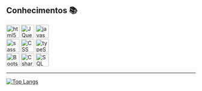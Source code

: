 <!--
<h1 align="center"></h1>
<h3 align="center"></h3>
<hr>
-->


<h2>Conhecimentos 📚</h2>

<p>
<img  alt="html5" src="https://img.shields.io/badge/-HTML 5-E34F26?style=flat-square&logo=html5&logoColor=white" height="35px" />
<img  alt="JQuery" src="https://img.shields.io/badge/-JQuery-1064A5?style=flat-square&logo=JQuery&logoColor=white" height="35px"/>
<img  alt="javascript" src="https://img.shields.io/badge/-Javascript-ffff00?style=flat-square&logo=javascript&logoColor=black" height="35px"/>

  
<br/>
<!--
<img  alt="angular" src="https://img.shields.io/badge/-Angular-DD1B16?style=flat-square&logo=angular&logoColor=white" height="35px"/>
-->
<img  alt="sass" src="https://img.shields.io/badge/-Sass-C36291?style=flat-square&logo=sass&logoColor=black" height="35px"/>
<img  alt="CSS" src="https://img.shields.io/badge/-CSS 3-2449D8?style=flat-square&logo=CSS3&logoColor=white" height="35px"/>
<img  alt="typeScript" src="https://img.shields.io/badge/-TypeScript-0074C2?style=flat-square&logo=typescript&logoColor=white" height="35px"/>

<br>
<!-- <img  alt="Blazor" src="https://img.shields.io/badge/-Blazor-68217A?style=flat-square&logo=Blazor&logoColor=white" width="100px" height="30px"/> -->
<img  alt="Bootstrap" src="https://img.shields.io/badge/-Bootstrap-5e4d85?style=flat-square&logo=Bootstrap&logoColor=white" width="auto" height="35px"/>
<img  alt="Csharp" src="https://img.shields.io/badge/-CSharp-68217A?style=flat-square&logo=csharp&logoColor=white" height="35px"/>
<img  alt="SQL Server" src="https://img.shields.io/badge/-Microsoft SQL Server-2E3538?style=flat-square&logo=MicrosoftSQLServer&logoColor=white" height="35px"/>

<br>
</p>

<hr>

<!-- Stats -->
[![Top Langs](https://github-readme-stats.vercel.app/api/top-langs/?username=LeoHLV&theme=radical)](https://github.com/anuraghazra/github-readme-stats)
